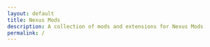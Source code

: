 ```yaml
---
layout: default
title: Nexus Mods
description: A collection of mods and extensions for Nexus Mods
permalink: /
---
```

